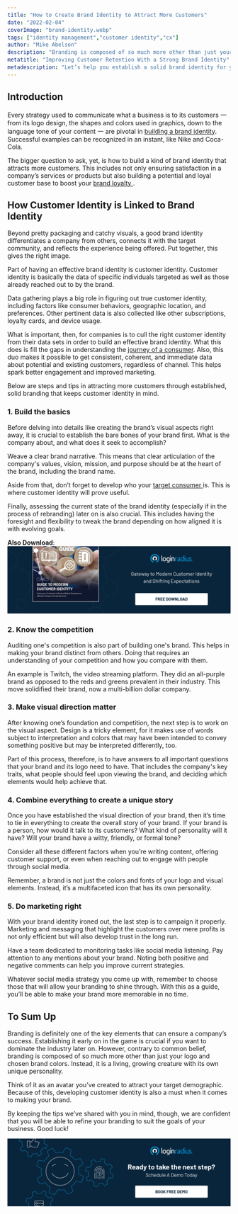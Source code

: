 ```yaml
---
title: "How to Create Brand Identity to Attract More Customers"
date: "2022-02-04"
coverImage: "brand-identity.webp"
tags: ["identity management","customer identity","cx"]
author: "Mike Abelson"
description: "Branding is composed of so much more other than just your logo and chosen brand colors. Developing customer identity is also a must when it comes to getting your brand out for consumers. These tips will help you refine your branding to suit the goals of your business."
metatitle: "Improving Customer Retention With a Strong Brand Identity"
metadescription: "Let’s help you establish a solid brand identity for your business. These tips will help you attract prospects and turn them into customers."
---
```


## Introduction

Every strategy used to communicate what a business is to its customers 一 from its logo design, the shapes and colors used in graphics, down to the language tone of your content 一 are pivotal in [building a brand identity](https://www.loginradius.com/blog/growth/does-your-website-imagery-reflect-your-brand-identity/). Successful examples can be recognized in an instant, like Nike and Coca-Cola.

The bigger question to ask, yet, is how to build a kind of brand identity that attracts more customers. This includes not only ensuring satisfaction in a company’s services or products but also building a potential and loyal customer base to boost your <a rel="nofollow" href="https://lendza.com/blog/build-maintain-brand-loyal"> brand loyalty </a>. 


## How Customer Identity is Linked to Brand Identity 

Beyond pretty packaging and catchy visuals, a good brand identity differentiates a company from others, connects it with the target community, and reflects the experience being offered. Put together, this gives the right image. 

Part of having an effective brand identity is customer identity. Customer identity is basically the data of specific individuals targeted as well as those already reached out to by the brand. 

Data gathering plays a big role in figuring out true customer identity, including factors like consumer behaviors, geographic location, and preferences. Other pertinent data is also collected like other subscriptions, loyalty cards, and device usage.

What is important, then, for companies is to cull the right customer identity from their data sets in order to build an effective brand identity. What this does is fill the gaps in understanding the [journey of a consumer](https://www.loginradius.com/blog/fuel/consumer-journey-from-sign-up-to-purchase/). Also, this duo makes it possible to get consistent, coherent, and immediate data about potential and existing customers, regardless of channel. This helps spark better engagement and improved marketing. 

Below are steps and tips in attracting more customers through established, solid branding that keeps customer identity in mind.


### 1. Build the basics

Before delving into details like creating the brand’s visual aspects right away, it is crucial to establish the bare bones of your brand first. What is the company about, and what does it seek to accomplish? 

Weave a clear brand narrative. This means that clear articulation of the company's values, vision, mission, and purpose should be at the heart of the brand, including the brand name. 

Aside from that, don’t forget to develop who your <a rel="nofollow" href="https://www.cience.com/blog/targeting-decision-makers"> target consumer </a> is. This is where customer identity will prove useful.

Finally, assessing the current state of the brand identity (especially if in the process of rebranding) later on is also crucial. This includes having the foresight and flexibility to tweak the brand depending on how aligned it is with evolving goals. 

**Also Download**: [![EB-GD-to-Mod-Cust-Id](EB-GD-to-Mod-Cust-Id.webp)](https://www.loginradius.com/resource/guide-to-modern-customer-identity/)


### 2. Know the competition

Auditing one's competition is also part of building one's brand. This helps in making your brand distinct from others. Doing that requires an understanding of your competition and how you compare with them.

An example is Twitch, the video streaming platform. They did an all-purple brand as opposed to the reds and greens prevalent in their industry. This move solidified their brand, now a multi-billion dollar company. 


### 3. Make visual direction matter

After knowing one’s foundation and competition, the next step is to work on the visual aspect. Design is a tricky element, for it makes use of words subject to interpretation and colors that may have been intended to convey something positive but may be interpreted differently, too.

Part of this process, therefore, is to have answers to all important questions that your brand and its logo need to have. That includes the company's key traits, what people should feel upon viewing the brand, and deciding which elements would help achieve that.


### 4. Combine everything to create a unique story

Once you have established the visual direction of your brand, then it’s time to tie in everything to create the overall story of your brand. If your brand is a person, how would it talk to its customers? What kind of personality will it have? Will your brand have a witty, friendly, or formal tone? 

Consider all these different factors when you’re writing content, offering customer support, or even when reaching out to engage with people through social media. 

Remember, a brand is not just the colors and fonts of your logo and visual elements. Instead, it’s a multifaceted icon that has its own personality.


### 5. Do marketing right

With your brand identity ironed out, the last step is to campaign it properly. Marketing and messaging that highlight the customers over mere profits is not only efficient but will also develop trust in the long run. 

Have a team dedicated to monitoring tasks like social media listening. Pay attention to any mentions about your brand. Noting both positive and negative comments can help you improve current strategies. 

Whatever social media strategy you come up with, remember to choose those that will allow your branding to shine through. With this as a guide, you’ll be able to make your brand more memorable in no time.


## To Sum Up

Branding is definitely one of the key elements that can ensure a company’s success. Establishing it early on in the game is crucial if you want to dominate the industry later on. However, contrary to common belief, branding is composed of so much more other than just your logo and chosen brand colors. Instead, it is a living, growing creature with its own unique personality.

Think of it as an avatar you’ve created to attract your target demographic. Because of this, developing customer identity is also a must when it comes to making your brand. 

By keeping the tips we’ve shared with you in mind, though, we are confident that you will be able to refine your branding to suit the goals of your business. Good luck! 


[![book-a-demo-loginradius](../../assets/book-a-demo-loginradius.webp)](https://www.loginradius.com/contact-us?utm_source=blog&utm_medium=web&utm_campaign=improve-customer-relation-brand-identity)
